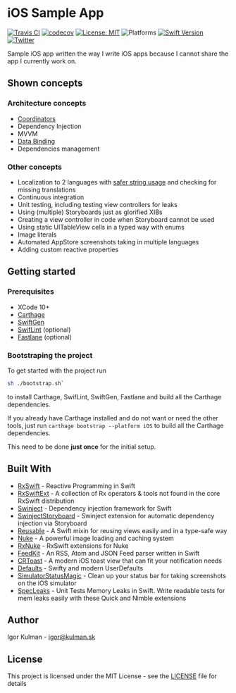 # iOS Sample App

[![Travis CI](https://travis-ci.org/igorkulman/iOSSampleApp.svg?branch=master)](https://travis-ci.org/igorkulman/iOSSampleApp)
[![codecov](https://codecov.io/gh/igorkulman/iOSSampleApp/branch/master/graph/badge.svg)](https://codecov.io/gh/igorkulman/iOSSampleApp)
[![License: MIT](https://img.shields.io/badge/License-MIT-yellow.svg)](https://opensource.org/licenses/MIT)
![Platforms](https://img.shields.io/badge/platform-iOS-lightgrey.svg)
[![Swift Version](https://img.shields.io/badge/Swift-4.1-F16D39.svg?style=flat)](https://developer.apple.com/swift)
[![Twitter](https://img.shields.io/badge/twitter-@igorkulman-blue.svg)](http://twitter.com/igorkulman)

Sample iOS app written the way I write iOS apps because I cannot share the app I currently work on.

## Shown concepts

### Architecture concepts

* [Coordinators](https://blog.kulman.sk/architecting-ios-apps-coordinators/)
* Dependency Injection
* MVVM
* [Data Binding](https://blog.kulman.sk/using-data-binding-in-ios/)
* Dependencies management

### Other concepts

* Localization to 2 languages with [safer string usage](https://blog.kulman.sk/using-ios-strings-in-a-safer-way/) and checking for missing translations
* Continuous integration
* Unit testing, including testing view controllers for leaks
* Using (multiple) Storyboards just as glorified XIBs
* Creating a view controller in code when Storyboard cannot be used
* Using static UITableView cells in a typed way with enums
* Image literals
* Automated AppStore screenshots taking in multiple languages
* Adding custom reactive properties

## Getting started

### Prerequisites

* XCode 10+
* [Carthage](https://github.com/Carthage/Carthage)
* [SwiftGen](https://github.com/SwiftGen/SwiftGen)
* [SwifLint](https://github.com/realm/SwiftLint) (optional)
* [Fastlane](https://fastlane.tools/) (optional)

### Bootstraping the project

To get started with the project run

```bash
sh ./bootstrap.sh` 
```

to install Carthage, SwifLint, SwiftGen, Fastlane and build all the Carthage dependencies. 

If you already have Carthage installed and do not want or need the other tools, just run `carthage bootstrap --platform iOS` to build all the Carthage dependencies. 

This need to be done **just once** for the initial setup.

## Built With

- [RxSwift](https://github.com/ReactiveX/RxSwift) - Reactive Programming in Swift 
- [RxSwiftExt](https://github.com/RxSwiftCommunity/RxSwiftExt) - A collection of Rx operators & tools not found in the core RxSwift distribution 
- [Swinject](https://github.com/Swinject/Swinject) - Dependency injection framework for Swift
- [SwinjectStoryboard](https://github.com/Swinject/SwinjectStoryboard) - Swinject extension for automatic dependency injection via Storyboard 
- [Reusable](https://github.com/AliSoftware/Reusable) - A Swift mixin for reusing views easily and in a type-safe way
- [Nuke](https://github.com/kean/Nuke) - A powerful image loading and caching system
- [RxNuke](https://github.com/kean/RxNuke) - RxSwift extensions for Nuke 
- [FeedKit](https://github.com/nmdias/FeedKit) - An RSS, Atom and JSON Feed parser written in Swift 
- [CRToast](https://github.com/cruffenach/CRToast) - A modern iOS toast view that can fit your notification needs 
- [Defaults](https://github.com/sindresorhus/Defaults) - Swifty and modern UserDefaults 
- [SimulatorStatusMagic](shinydevelopment/SimulatorStatusMagic) - Clean up your status bar for taking screenshots on the iOS simulator
- [SpecLeaks](leandromperez/specleaks) - Unit Tests Memory Leaks in Swift. Write readable tests for mem leaks easily with these Quick and Nimble extensions

## Author

Igor Kulman - igor@kulman.sk

## License

This project is licensed under the MIT License - see the [LICENSE](LICENSE) file for details
